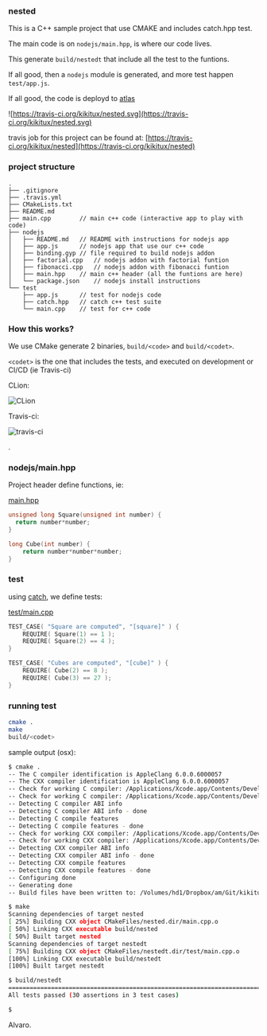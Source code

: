### nested

This is a C++ sample project that use CMAKE and includes catch.hpp test.

The main code is on `nodejs/main.hpp`, is where our code lives.

This generate `build/nestedt` that include all the test to the funtions.

If all good, then a `nodejs` module is generated, and more test happen `test/app.js`.

If all good, the code is deployd to [atlas](http://atlas.hashicorp.com)

![https://travis-ci.org/kikitux/nested.svg](https://travis-ci.org/kikitux/nested.svg)

travis job for this project can be found at: [https://travis-ci.org/kikitux/nested](https://travis-ci.org/kikitux/nested)

### project structure

```text
.
├── .gitignore
├── .travis.yml
├── CMakeLists.txt
├── README.md
├── main.cpp		// main c++ code (interactive app to play with code)
├── nodejs
│   ├── README.md	// README with instructions for nodejs app
│   ├── app.js		// nodejs app that use our c++ code
│   ├── binding.gyp	// file required to build nodejs addon
│   ├── factorial.cpp	// nodejs addon with factorial funtion
│   ├── fibonacci.cpp	// nodejs addon with fibonacci funtion
│   ├── main.hpp	// main c++ header (all the funtions are here)
│   └── package.json	// nodejs install instructions
└── test
    ├── app.js		// test for nodejs code
    ├── catch.hpp	// catch c++ test suite
    └── main.cpp	// test for c++ code
```

### How this works?

We use CMake generate 2 binaries, `build/<code>` and `build/<codet>`.

`<codet>` is the one that includes the tests, and executed on development or CI/CD (ie Travis-ci)

CLion:

![CLion](https://www.dropbox.com/s/y8ulpejj4wuht77/Screenshot%202015-08-19%2020.52.36.png?dl=1)

Travis-ci:

![travis-ci](https://www.dropbox.com/s/hhc19wor3id9ii9/Screenshot%202015-08-19%2020.44.07.png?dl=1)

.


### nodejs/main.hpp

Project header define functions, ie:

[main.hpp](main.hpp)
```cpp
unsigned long Square(unsigned int number) {
  return number*number;
}

long Cube(int number) {
    return number*number*number;
}
```

### test

using [catch](https://github.com/philsquared/Catch), we define tests:

[test/main.cpp](test/main.cpp)
```cpp
TEST_CASE( "Square are computed", "[square]" ) {
    REQUIRE( Square(1) == 1 );
    REQUIRE( Square(2) == 4 );
}

TEST_CASE( "Cubes are computed", "[cube]" ) {
    REQUIRE( Cube(2) == 8 );
    REQUIRE( Cube(3) == 27 );
}
```

### running test

```bash
cmake .
make
build/<codet>
```

sample output (osx):

```bash
$ cmake .
-- The C compiler identification is AppleClang 6.0.0.6000057
-- The CXX compiler identification is AppleClang 6.0.0.6000057
-- Check for working C compiler: /Applications/Xcode.app/Contents/Developer/Toolchains/XcodeDefault.xctoolchain/usr/bin/cc
-- Check for working C compiler: /Applications/Xcode.app/Contents/Developer/Toolchains/XcodeDefault.xctoolchain/usr/bin/cc -- works
-- Detecting C compiler ABI info
-- Detecting C compiler ABI info - done
-- Detecting C compile features
-- Detecting C compile features - done
-- Check for working CXX compiler: /Applications/Xcode.app/Contents/Developer/Toolchains/XcodeDefault.xctoolchain/usr/bin/c++
-- Check for working CXX compiler: /Applications/Xcode.app/Contents/Developer/Toolchains/XcodeDefault.xctoolchain/usr/bin/c++ -- works
-- Detecting CXX compiler ABI info
-- Detecting CXX compiler ABI info - done
-- Detecting CXX compile features
-- Detecting CXX compile features - done
-- Configuring done
-- Generating done
-- Build files have been written to: /Volumes/hd1/Dropbox/am/Git/kikitux/CLion/nested2

$ make
Scanning dependencies of target nested
[ 25%] Building CXX object CMakeFiles/nested.dir/main.cpp.o
[ 50%] Linking CXX executable build/nested
[ 50%] Built target nested
Scanning dependencies of target nestedt
[ 75%] Building CXX object CMakeFiles/nestedt.dir/test/main.cpp.o
[100%] Linking CXX executable build/nestedt
[100%] Built target nestedt

$ build/nestedt
===============================================================================
All tests passed (30 assertions in 3 test cases)

$
```

Alvaro.
